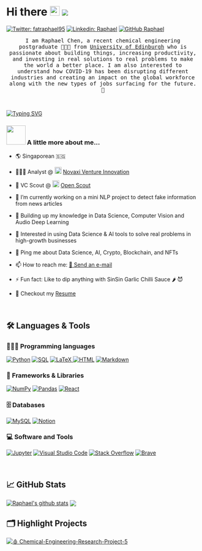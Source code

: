 # Hi there <img src="https://media.giphy.com/media/hvRJCLFzcasrR4ia7z/giphy.gif" width="25px"> ![](https://visitor-badge.glitch.me/badge?page_id=fatraphael95.fatraphael95)

[![Twitter: fatraphael95](https://img.shields.io/twitter/follow/fatraphael95?style=social)](https://twitter.com/fatraphael95)
[![Linkedin: Raphael](https://img.shields.io/badge/-Raphael%20Chen-blue?style=flat-square&logo=Linkedin&logoColor=white&link=https://www.linkedin.com/in/raphael-chen)](https://www.linkedin.com/in/raphael-chen)
[![GitHub Raphael](https://img.shields.io/github/followers/fatraphael95?label=follow&style=social)](https://github.com/fatraphael95)

<p align="center">
  <samp>
I am Raphael Chen, a recent chemical engineering postgraduate 👨🏻‍🎓 from <a href="https://www.ed.ac.uk">University of Edinburgh</a> who is passionate about building things, increasing productivity, and investing in real solutions to real problems to make the world a better place. I am also interested to understand how COVID-19 has been disrupting different industries and creating an impact on the global workforce along with the new types of jobs surfacing for the future. 🔮
  </samp>
</p>

<br />

<!-- Typing SVG by DenverCoder1 - https://github.com/DenverCoder1/readme-typing-svg -->
[![Typing SVG](https://readme-typing-svg.herokuapp.com?font=Fira&color=%23133337&size=22&center=true&vCenter=true&width=1000&lines=Aspiring+Data+storyteller+%F0%9F%93%9A;Venture+Capital+Enthusiast+%F0%9F%9A%80;1%2B+years+of+coding+experience+%F0%9F%92%BB;Always+curious%2C+constantly+learning++and+exploring+my+random+ideas+%E2%9B%B5%EF%B8%8F)](https://git.io/typing-svg)

### <img src="https://media.giphy.com/media/egvjLtyRtIzt9TFc3x/giphy.gif" width="50"> A little more about me...  

- 🌎 Singaporean 🇸🇬
<!-- - 🧑🏻‍💻 Data Scientist @ <a href="https://carro.sg/"><img src="https://carro.sg/assets/img/carro_logo_v2.svg" width="55" vertical-align="middle"></a> -->
- 🧑🏻‍💻 Analyst @ <img src="https://media-exp1.licdn.com/dms/image/C4E0BAQELjyimwTEzaA/company-logo_200_200/0/1630400947984?e=2159024400&v=beta&t=k985_A142RMBPoBIPVAOLFbTVzcpOqJSNIMOHN0cJDI" width="18" vertical-align="middle"> [Novaxi Venture Innovation](https://www.novaxi.co/) 
- 🥷 VC Scout @ <img src="https://media-exp1.licdn.com/dms/image/C4D0BAQHzPigPv_9tSA/company-logo_200_200/0/1594422460415?e=2159024400&v=beta&t=v0mmzIXSY1KU7RhYTSlWZ2pUwiyQ_wct1jk3glAqqf8" width="18" vertical-align="middle"> [Open Scout](https://www.os.onepager.vc/)
- 🔭 I’m currently working on a mini NLP project to detect fake information from news articles
- 🌱 Building up my knowledge in Data Science, Computer Vision and Audio Deep Learning
- 🧐 Interested in using Data Science & AI tools to solve real problems in high-growth businesses

- 💬 Ping me about Data Science, AI, Crypto, Blockchain, and NFTs
- 📫 How to reach me: <a href="mailto:raphaelchen1995@gmail.com">📮 Send an e-mail</a>
- ⚡ Fun fact: Like to dip anything with SinSin Garlic Chilli Sauce 🌶 😈
- 📝 Checkout my [Resume](https://github.com/fatraphael95/fatraphael95/blob/8bcdcb0d89b64fd4c860ffc0e13007cf546e9c06/Resume_RAPHAEL-CHEN.pdf
)

<br />

<h2>🛠 Languages & Tools</h2>
<h3>🧑🏻‍💻 Programming languages</h3>
<p align="left"> 
  <a href="https://www.python.org" target="_blank"><img alt="Python" src="https://img.shields.io/badge/Python-14354C.svg?logo=python&logoColor=white"></a>
  <a href="https://en.wikipedia.org/wiki/SQL" target="_blank"><img alt="SQL" src="https://custom-icon-badges.herokuapp.com/badge/SQL-025E8C.svg?logo=database&logoColor=white"></a>
  <a href="https://www.latex-project.org/" target="_blank"> <img alt="LaTeX" src="https://img.shields.io/badge/LaTeX-008080.svg?logo=LaTeX&logoColor=white"> </a>
  <a href="https://html.com/" target="_blank"> <img alt="HTML" src="https://img.shields.io/badge/HTML-E34F26.svg?logo=html5&logoColor=white"></a>
  <a href="https://www.markdownguide.org/" target="_blank"> <img alt="Markdown" src="https://img.shields.io/badge/Markdown-000000.svg?logo=markdown&logoColor=white"></a>

<h3>🧰 Frameworks & Libraries</h3>
  <a href="https://numpy.org/" target="_blank"> <img alt="NumPy" src="https://img.shields.io/badge/Numpy-013243.svg?logo=numpy&logoColor=white"></a>
  <a href="https://pandas.pydata.org/" target="_blank"> <img alt="Pandas" src="https://img.shields.io/badge/Pandas-150458.svg?logo=pandas&logoColor=white"></a>
  <a href="https://reactjs.org/" target="_blank"> <img alt="React" src="https://img.shields.io/badge/React-20232a.svg?logo=react&logoColor=%2361DAFB"></a>
  
  
<h3>🗄️ Databases</h3>
  <a href="https://www.mysql.com/" target="_blank"> <img alt="MySQL" src="https://img.shields.io/badge/MySQL-00f.svg?logo=mysql&logoColor=white"></a>
  <a href="https://www.notion.so/" target="_blank"> <img alt="Notion" src="https://img.shields.io/badge/Notion-010101.svg?logo=notion&logoColor=white"></a>
  
<h3>💻 Software and Tools</h3>  
  <a href="https://jupyter.org/" target="_blank"> <img alt="Jupyter" src="https://img.shields.io/badge/Jupyter-F37626.svg?logo=Jupyter&logoColor=white"></a>
  <a href="https://code.visualstudio.com/" target="_blank"> <img alt="Visual Studio Code" src="https://img.shields.io/badge/Visual%20Studio%20Code-0078d7.svg?logo=visual-studio-code&logoColor=white"></a>
  <a href="https://stackoverflow.com/" target="_blank"> <img alt="Stack Overflow" src="https://img.shields.io/badge/-Stack%20Overflow-FE7A16?logo=stack-overflow&logoColor=white"></a>
  <a href="https://brave.com/" target="_blank"> <img alt="Brave" src="https://img.shields.io/badge/-Brave-FB542B?logo=brave&logoColor=white"></a>
  
</p>

<br />

<h2>📈 GitHub Stats</h2> 
<a href="https://github.com/fatraphael95/github-readme-stats"><img align="center" src="https://github-readme-stats.vercel.app/api?username=fatraphael95&show_icons=true&include_all_commits=true&theme=vue&hide_border=true" alt="Raphael's github stats" /></a>  <a href="https://github.com/fatraphael95/github-readme-stats"><img align="center" src="https://github-readme-stats.vercel.app/api/top-langs/?username=fatraphael95&layout=compact&theme=vue&hide_border=true" /></a>

  
  
<br />
  
<h2>🗂️ Highlight Projects</h2>

<a href="https://github.com/fatraphael95/Chemical-Engineering-Research-Project-5">
  <img align="center" src="https://github-readme-stats.vercel.app/api/pin/?username=fatraphael95&repo=Chemical-Engineering-Research-Project-5&show_icons=true&line_height=27&theme=swift" alt="🩸 Chemical-Engineering-Research-Project-5" />
</a>

